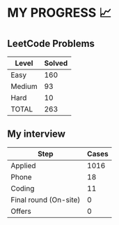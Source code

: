 # MY PROGRESS 📈

## LeetCode Problems

| Level  | Solved |
|--------|--------|
| Easy   |    160 |
| Medium |     93 |
| Hard   |     10 |
| TOTAL  |    263 |

## My interview

| Step                  | Cases |
|-----------------------|-------|
| Applied               |  1016 |
| Phone                 |    18 |
| Coding                |    11 |
| Final round (On-site) |     0 |
| Offers                |     0 |
